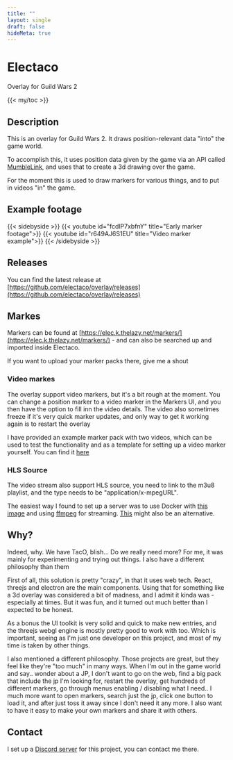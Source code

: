 ```yaml
---
title: ""
layout: single
draft: false
hideMeta: true
---
```


# Electaco

Overlay for Guild Wars 2

{{< my/toc >}}

## Description


This is an overlay for Guild Wars 2. It draws position-relevant data "into" the game world.
                
To accomplish this, it uses position data given by the game via an API called 
[MumbleLink](https://wiki.guildwars2.com/wiki/API:MumbleLink), and uses that to create 
a 3d drawing over the game.

For the moment this is used to draw markers for various things, and to put in videos "in" the game.

## Example footage

{{< sidebyside >}}
    {{< youtube id="fcdlP7xbfnY" title="Early marker footage">}}
    {{< youtube id="r649AJ6S1EU" title="Video marker example">}}
{{< /sidebyside >}}

## Releases

You can find the latest release at [https://github.com/electaco/overlay/releases](https://github.com/electaco/overlay/releases)

## Markes

Markers can be found at [https://elec.k.thelazy.net/markers/](https://elec.k.thelazy.net/markers/) - and can also be searched up and imported inside Electaco.

If you want to upload your marker packs there, give me a shout

### Video markes

The overlay support video markers, but it's a bit rough at the moment. 
You can change a position marker to a video marker in the Markers UI, and you then have the option to fill inn the video details.
The video also sometimes freeze if it's very quick marker updates, and only way to get it working again is to restart the overlay

I have provided an example marker pack with two videos, which can be used to test the functionality and as a template for setting up a video marker yourself.
You can find it [here](https://elec.k.thelazy.net/markers/6)

### HLS Source

The video stream also support HLS source, you need to link to the m3u8 playlist, and the type needs to be "application/x-mpegURL".

The easiest way I found to set up a server was to use Docker with [this image](https://github.com/JasonRivers/Docker-nginx-rtmp) and using [ffmpeg](https://ottverse.com/rtmp-streaming-using-ffmpeg-tutorial/) for streaming. [This](https://obsproject.com/forum/resources/rtmp-hls-stream-within-docker.368/) might also be an alternative.

## Why?

 Indeed, why. We have TacO, blish... Do we really need more? For me, it was mainly for experimenting and trying out things. I also have a different philosophy than them

 First of all, this solution is pretty "crazy", in that it uses web tech. React, threejs and electron are the main components. Using that for something like a 3d overlay was considered a bit of madness, and I admit it kinda was - especially at times. But it was fun, and it turned out much better than I expected to be honest.

 As a bonus the UI toolkit is very solid and quick to make new entries, and the threejs webgl engine is mostly pretty good to work with too. Which is important, seeing as I'm just one developer on this project, and most of my time is taken by other things.

 I also mentioned a different philosophy. Those projects are great, but they feel like they're "too much" in many ways. When I'm out in the game world and say.. wonder about a JP, I don't want to go on the web, find a big pack that include the jp I'm looking for, restart the overlay, get hundreds of different markers, go through menus enabling / disabling what I need.. I much more want to open markers, search just the jp, click one button to load it, and after just toss it away since I don't need it any more. I also want to have it easy to make your own markers and share it with others. 

## Contact

I set up a [Discord server](https://discord.gg/fNKWAPtJ9Z) for this project, you can contact me there.
